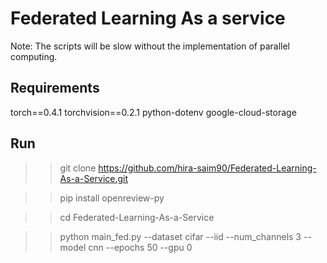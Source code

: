 # Federated Learning As a service

Note: The scripts will be slow without the implementation of parallel computing. 

## Requirements
torch==0.4.1
torchvision==0.2.1
python-dotenv
google-cloud-storage


## Run

>> git clone https://github.com/hira-saim90/Federated-Learning-As-a-Service.git

>> pip install openreview-py

>> cd Federated-Learning-As-a-Service

>> python main_fed.py --dataset cifar --iid --num_channels 3 --model cnn --epochs 50 --gpu 0  



